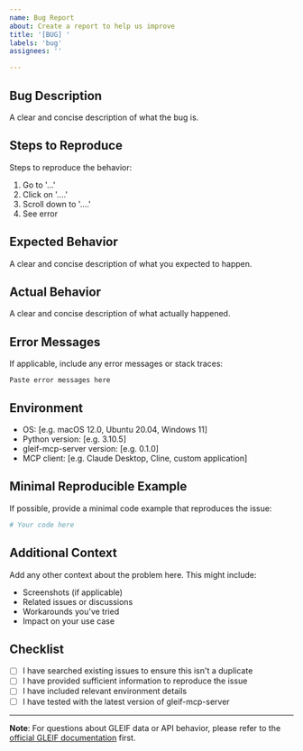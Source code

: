 ```yaml
---
name: Bug Report
about: Create a report to help us improve
title: '[BUG] '
labels: 'bug'
assignees: ''

---
```


## Bug Description
A clear and concise description of what the bug is.

## Steps to Reproduce
Steps to reproduce the behavior:
1. Go to '...'
2. Click on '....'
3. Scroll down to '....'
4. See error

## Expected Behavior
A clear and concise description of what you expected to happen.

## Actual Behavior
A clear and concise description of what actually happened.

## Error Messages
If applicable, include any error messages or stack traces:

```
Paste error messages here
```

## Environment
- OS: [e.g. macOS 12.0, Ubuntu 20.04, Windows 11]
- Python version: [e.g. 3.10.5]
- gleif-mcp-server version: [e.g. 0.1.0]
- MCP client: [e.g. Claude Desktop, Cline, custom application]

## Minimal Reproducible Example
If possible, provide a minimal code example that reproduces the issue:

```python
# Your code here
```

## Additional Context
Add any other context about the problem here. This might include:
- Screenshots (if applicable)
- Related issues or discussions
- Workarounds you've tried
- Impact on your use case

## Checklist
- [ ] I have searched existing issues to ensure this isn't a duplicate
- [ ] I have provided sufficient information to reproduce the issue
- [ ] I have included relevant environment details
- [ ] I have tested with the latest version of gleif-mcp-server

---

**Note**: For questions about GLEIF data or API behavior, please refer to the [official GLEIF documentation](https://www.gleif.org/en/about-lei/gleif-lei-look-up-service/gleif-lei-look-up-service-api) first.